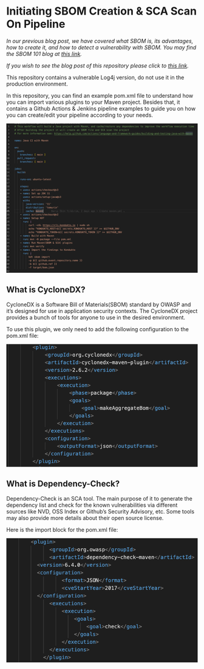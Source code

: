 # Initiating SBOM Creation & SCA Scan On Pipeline

*In our previous blog post, we have covered what SBOM is, its advantages, how to create it, and how to detect a vulnerability with SBOM. You may find the SBOM 101 blog at [this link](https://kondukto.io/blog/sbom-software-bill-of-materials).*

*If you wish to see the blog post of this repository please click to [this link]().*

This repository contains a vulnerable Log4j version, do not use it in the production environment.

In this repository, you can find an example pom.xml file to understand how you can import various plugins to your Maven project. Besides that, it contains a Github Actions & Jenkins pipeline examples to guide you on how you can create/edit your pipeline according to your needs.

![Github Actions Pipeline](/assets/actions_pipeline.png)

## What is CycloneDX? 

CycloneDX is a Software Bill of Materials(SBOM) standard by OWASP and it’s designed for use in application security contexts. The CycloneDX project provides a bunch of tools for anyone to use in the desired environment. 

To use this plugin, we only need to add the following configuration to the pom.xml file:

![Codedx Maven Plugin](/assets/codedx.png)

## What is Dependency-Check?

Dependency-Check is an SCA tool. The main purpose of it to generate the dependency list and check for the known vulnerabilities via different sources like NVD, OSS Index or Github’s Security Advisory, etc. Some tools may also provide more details about their open source license. 

Here is the import block for the pom.xml file:

![Dependency-Check plugin](/assets/depcheck.png)